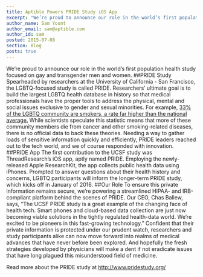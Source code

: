 ```yaml
---
title: Aptible Powers PRIDE Study iOS App
excerpt: "We’re proud to announce our role in the world’s first population health study focused on gay and transgender men and women."
author_name: Sam Yount
author_email: sam@aptible.com
author_id: sam
posted: 2015-07-08
section: Blog
posts: true
---
```



We’re proud to announce our role in the world’s first population health study focused on gay and transgender men and women.
##PRIDE Study
Spearheaded by researchers at the University of California - San Francisco, the LGBTQ-focused study is called PRIDE. Researchers’ ultimate goal is to build the largest LGBTQ health database in history so that medical professionals have the proper tools to address the physical, mental and social issues exclusive to gender and sexual minorities.
For example, [33% of the LGBTQ community are smokers, a rate far higher than the national average.](http://www.buzzfeed.com/tonymerevick/lgbt-communities-spend-an-estimated-79-billion-per-year-on-c#.yezkdYZZY) While scientists speculate this statistic means that more of these community members die from cancer and other smoking-related diseases, there is no official data to back these theories.
Needing a way to gather loads of sensitive information quickly and efficiently, PRIDE leaders reached out to the tech world, and we of course responded with innovation.
##PRIDE App
The first contribution to the UCSF study was ThreadResearch’s iOS app, aptly named PRIDE. Employing the newly-released Apple ResearchKit, the app collects public health data using iPhones.
Prompted to answer questions about their health history and concerns, LGBTQ participants will inform the longer-term PRIDE study, which kicks off in January of 2016.
##Our Role
To ensure this private information remains secure, we’re powering a streamlined HIPAA- and IRB-compliant platform behind the scenes of PRIDE.
Our CEO, Chas Ballew, says, “The UCSF PRIDE study is a great example of the changing face of health tech. Smart phones and cloud-based data collection are just now becoming viable solutions in the tightly regulated health-data world. We’re excited to be pioneers in this fast-growing technology.”
Confident that their private information is protected under our prudent watch, researchers and study participants alike can now move forward into realms of medical advances that have never before been explored. And hopefully the fresh strategies developed by physicians will make a dent if not eradicate issues that have long plagued this misunderstood field of medicine.  

Read more about the PRIDE study at http://www.pridestudy.org/
